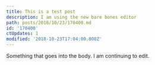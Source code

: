 ```yaml
---
title: This is a test post
description: I am using the new bare bones editor
path: posts/2018/10/23/170400.md
id: '170400'
ctUpdates: 1
modified: '2018-10-23T17:04:00.808Z'
---
```

Something that goes into the body.
I am continuing to edit.